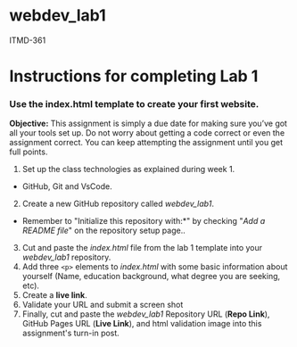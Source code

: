 # webdev_lab1
ITMD-361

# Instructions for completing Lab 1
### Use the index.html template to create your first website.
**Objective:**
This assignment is simply a due date for making sure you’ve got all your tools set
up. Do not worry about getting a code
correct or even the assignment correct. You can keep attempting the assignment
until you get full points.
1. Set up the class technologies as explained during week 1.
* GitHub, Git and VsCode.
2. Create a new GitHub repository called *webdev_lab1*.
* Remember to "Initialize this repository with:*" by checking "*Add a README
file*" on the repository setup page..
3. Cut and paste the *index.html* file from the lab 1 template into your
*webdev_lab1* repository.
4. Add three ```<p>``` elements to *index.html* with some basic information about
yourself (Name, education background, what degree you are seeking, etc).
5. Create a **live link**.
6. Validate your URL and submit a screen shot
7. Finally, cut and paste the *webdev_lab1* Repository URL (**Repo Link**), GitHub
Pages URL (**Live Link**), and html validation image into this assignment's turn-in
post.
